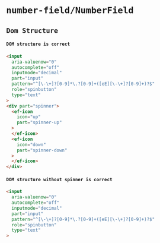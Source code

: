 # `number-field/NumberField`

## `Dom Structure`

####   `DOM structure is correct`

```html
<input
  aria-valuenow="0"
  autocomplete="off"
  inputmode="decimal"
  part="input"
  pattern="^[\-\+]?[0-9]*\.?[0-9]+([eE][\-\+]?[0-9]+)?$"
  role="spinbutton"
  type="text"
>
<div part="spinner">
  <ef-icon
    icon="up"
    part="spinner-up"
  >
  </ef-icon>
  <ef-icon
    icon="down"
    part="spinner-down"
  >
  </ef-icon>
</div>

```

####   `DOM structure without spinner is correct`

```html
<input
  aria-valuenow="0"
  autocomplete="off"
  inputmode="decimal"
  part="input"
  pattern="^[\-\+]?[0-9]*\.?[0-9]+([eE][\-\+]?[0-9]+)?$"
  role="spinbutton"
  type="text"
>

```

